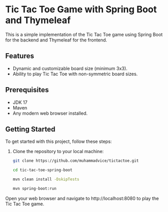 # Tic Tac Toe Game with Spring Boot and Thymeleaf

This is a simple implementation of the Tic Tac Toe game using Spring Boot for the backend and Thymeleaf for the frontend.

## Features

- Dynamic and customizable board size (minimum 3x3).
- Ability to play Tic Tac Toe with non-symmetric board sizes.

## Prerequisites

- JDK 17
- Maven
- Any modern web browser installed.

## Getting Started

To get started with this project, follow these steps:

1. Clone the repository to your local machine:
   ```sh
   git clone https://github.com/muhammadvice/tictactoe.git

   cd tic-tac-toe-spring-boot
   
   mvn clean install -DskipTests

   mvn spring-boot:run

Open your web browser and navigate to http://localhost:8080 to play the Tic Tac Toe game.